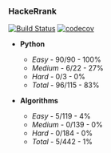 ### HackeRrank

[![Build Status](https://travis-ci.com/Razor-87/hackerrank.svg?branch=master)](https://travis-ci.com/Razor-87/hackerrank)
[![codecov](https://codecov.io/gh/Razor-87/hackerrank/branch/master/graph/badge.svg)](https://codecov.io/gh/Razor-87/hackerrank)

- **Python** 
    - *Easy* - 90/90 - 100%
    - *Medium* - 6/22 - 27%
    - *Hard* - 0/3 - 0%
    - *Total* - 96/115 - 83%

- **Algorithms** 
    - *Easy* - 5/119 - 4%
    - *Medium* - 0/139 - 0%
    - *Hard* - 0/184 - 0%
    - *Total* - 5/442 - 1%
